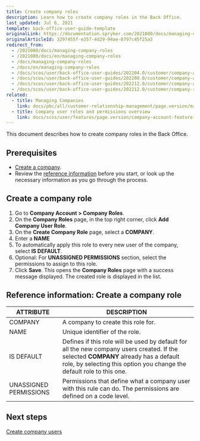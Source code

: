 ```yaml
---
title: Create company roles
description: Learn how to create company roles in the Back Office.
last_updated: Jul 6, 2021
template: back-office-user-guide-template
originalLink: https://documentation.spryker.com/2021080/docs/managing-company-roles
originalArticleId: 3297455f-e357-4d29-94ae-0797c45f25a3
redirect_from:
  - /2021080/docs/managing-company-roles
  - /2021080/docs/en/managing-company-roles
  - /docs/managing-company-roles
  - /docs/en/managing-company-roles
  - /docs/scos/user/back-office-user-guides/202204.0/customer/company-account/managing-company-roles.html
  - /docs/scos/user/back-office-user-guides/202200.0/customer/company-account/managing-company-roles.html
  - /docs/scos/user/back-office-user-guides/202212.0/customer/company-account/managing-company-roles.html
  - /docs/scos/user/back-office-user-guides/202212.0/customer/company-roles/create-company-roles.html
related:
  - title: Managing Companies
    link: docs/pbc/all/customer-relationship-management/page.version/manage-in-the-back-office/manage-companies.html
  - title: Company user roles and permissions overview
    link: docs/scos/user/features/page.version/company-account-feature-overview/company-user-roles-and-permissions-overview.html
---
```


This document describes how to create company roles in the Back Office.

## Prerequisites

* [Create a company](/docs/pbc/all/customer-relationship-management/{{page.version}}/manage-in-the-back-office/manage-companies.html).
* Review the [reference information](#create-a-company-role) before you start, or look up the necessary information as you go through the process.

## Create a company role

1. Go to  **Company Account&nbsp;<span aria-label="and then">></span> Company Roles**.
2. On the **Company Roles** page, in the top right corner, click **Add Company User Role**.
3. On the **Create Company Role** page, select a **COMPANY**.
4. Enter a **NAME**
5. To automatically apply this role to every new user of the company, select **IS DEFAULT**.
6. Optional: For **UNASSIGNED PERMISSIONS** section, select the permissions to assign to this role.
7. Click **Save**.
    This opens the **Company Roles** page with a success message displayed. The created role is displayed in the list.


## Reference information: Create a company role

| ATTRIBUTE |DESCRIPTION  |
| --- | --- |
| COMPANY | A company to create this role for. |
| NAME | Unique identifier of the role.  |
| IS DEFAULT | Defines if this role will be used by default for all the new company users created. If the selected **COMPANY** already has a default role, by selecting this option you change the default role to this one. |
| UNASSIGNED PERMISSIONS | Permissions that define what a company user with this rule can do. The permissions are defined on a code level. |


## Next steps

[Create company users](/docs/pbc/all/customer-relationship-management/{{page.version}}/manage-in-the-back-office/company-users/create-company-users.html)
